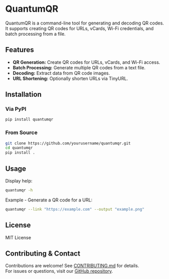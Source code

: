 
# QuantumQR

QuantumQR is a command-line tool for generating and decoding QR codes. It supports creating QR codes for URLs, vCards, Wi-Fi credentials, and batch processing from a file.

## Features
- **QR Generation:** Create QR codes for URLs, vCards, and Wi-Fi access.
- **Batch Processing:** Generate multiple QR codes from a text file.
- **Decoding:** Extract data from QR code images.
- **URL Shortening:** Optionally shorten URLs via TinyURL.


## Installation

### Via PyPI
```bash
pip install quantumqr
```

### From Source
```bash
git clone https://github.com/yourusername/quantumqr.git
cd quantumqr
pip install .
```

## Usage
Display help:
```bash
quantumqr -h
```

Example - Generate a QR code for a URL:
```bash
quantumqr --link "https://example.com" --output "example.png"
```

## License
MIT License

## Contributing & Contact
Contributions are welcome! See [CONTRIBUTING.md](CONTRIBUTING.md) for details.  
For issues or questions, visit our [GitHub repository](https://github.com/yourusername/quantumqr).
```
